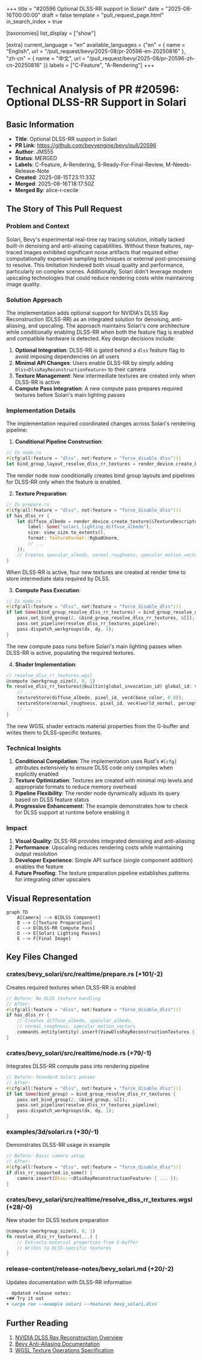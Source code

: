 +++
title = "#20596 Optional DLSS-RR support in Solari"
date = "2025-08-16T00:00:00"
draft = false
template = "pull_request_page.html"
in_search_index = true

[taxonomies]
list_display = ["show"]

[extra]
current_language = "en"
available_languages = {"en" = { name = "English", url = "/pull_request/bevy/2025-08/pr-20596-en-20250816" }, "zh-cn" = { name = "中文", url = "/pull_request/bevy/2025-08/pr-20596-zh-cn-20250816" }}
labels = ["C-Feature", "A-Rendering"]
+++

# Technical Analysis of PR #20596: Optional DLSS-RR Support in Solari

## Basic Information
- **Title**: Optional DLSS-RR support in Solari
- **PR Link**: https://github.com/bevyengine/bevy/pull/20596
- **Author**: JMS55
- **Status**: MERGED
- **Labels**: C-Feature, A-Rendering, S-Ready-For-Final-Review, M-Needs-Release-Note
- **Created**: 2025-08-15T23:11:33Z
- **Merged**: 2025-08-16T18:17:50Z
- **Merged By**: alice-i-cecile

## The Story of This Pull Request

### Problem and Context
Solari, Bevy's experimental real-time ray tracing solution, initially lacked built-in denoising and anti-aliasing capabilities. Without these features, ray-traced images exhibited significant noise artifacts that required either computationally expensive sampling techniques or external post-processing to resolve. This limitation hindered both visual quality and performance, particularly on complex scenes. Additionally, Solari didn't leverage modern upscaling technologies that could reduce rendering costs while maintaining image quality.

### Solution Approach
The implementation adds optional support for NVIDIA's DLSS Ray Reconstruction (DLSS-RR) as an integrated solution for denoising, anti-aliasing, and upscaling. The approach maintains Solari's core architecture while conditionally enabling DLSS-RR when both the feature flag is enabled and compatible hardware is detected. Key design decisions include:

1. **Optional Integration**: DLSS-RR is gated behind a `dlss` feature flag to avoid imposing dependencies on all users
2. **Minimal API Changes**: Users enable DLSS-RR by simply adding `Dlss<DlssRayReconstructionFeature>` to their camera
3. **Texture Management**: New intermediate textures are created only when DLSS-RR is active
4. **Compute Pass Integration**: A new compute pass prepares required textures before Solari's main lighting passes

### Implementation Details
The implementation required coordinated changes across Solari's rendering pipeline:

1. **Conditional Pipeline Construction**:
```rust
// In node.rs
#[cfg(all(feature = "dlss", not(feature = "force_disable_dlss"))]
let bind_group_layout_resolve_dlss_rr_textures = render_device.create_bind_group_layout(...);
```
The render node now conditionally creates bind group layouts and pipelines for DLSS-RR only when the feature is enabled.

2. **Texture Preparation**:
```rust
// In prepare.rs
#[cfg(all(feature = "dlss", not(feature = "force_disable_dlss"))]
if has_dlss_rr {
    let diffuse_albedo = render_device.create_texture(&TextureDescriptor {
        label: Some("solari_lighting_diffuse_albedo"),
        size: view_size.to_extents(),
        format: TextureFormat::Rgba8Unorm,
        // ...
    });
    // Creates specular_albedo, normal_roughness, specular_motion_vectors
}
```
When DLSS-RR is active, four new textures are created at render time to store intermediate data required by DLSS.

3. **Compute Pass Execution**:
```rust
// In node.rs
#[cfg(all(feature = "dlss", not(feature = "force_disable_dlss"))]
if let Some(bind_group_resolve_dlss_rr_textures) = bind_group_resolve_dlss_rr_textures {
    pass.set_bind_group(2, &bind_group_resolve_dlss_rr_textures, &[]);
    pass.set_pipeline(resolve_dlss_rr_textures_pipeline);
    pass.dispatch_workgroups(dx, dy, 1);
}
```
The new compute pass runs before Solari's main lighting passes when DLSS-RR is active, populating the required textures.

4. **Shader Implementation**:
```rust
// resolve_dlss_rr_textures.wgsl
@compute @workgroup_size(8, 8, 1)
fn resolve_dlss_rr_textures(@builtin(global_invocation_id) global_id: vec3<u32>) {
    // ...
    textureStore(diffuse_albedo, pixel_id, vec4(base_color, 0.0));
    textureStore(normal_roughness, pixel_id, vec4(world_normal, perceptual_roughness));
    // ...
}
```
The new WGSL shader extracts material properties from the G-buffer and writes them to DLSS-specific textures.

### Technical Insights
1. **Conditional Compilation**: The implementation uses Rust's `#[cfg]` attributes extensively to ensure DLSS code only compiles when explicitly enabled
2. **Texture Optimization**: Textures are created with minimal mip levels and appropriate formats to reduce memory overhead
3. **Pipeline Flexibility**: The render node dynamically adjusts its query based on DLSS feature status
4. **Progressive Enhancement**: The example demonstrates how to check for DLSS support at runtime before enabling it

### Impact
1. **Visual Quality**: DLSS-RR provides integrated denoising and anti-aliasing
2. **Performance**: Upscaling reduces rendering costs while maintaining output resolution
3. **Developer Experience**: Simple API surface (single component addition) enables the feature
4. **Future Proofing**: The texture preparation pipeline establishes patterns for integrating other upscalers

## Visual Representation

```mermaid
graph TD
    A[Camera] --> B[DLSS Component]
    B --> C[Texture Preparation]
    C --> D[DLSS-RR Compute Pass]
    D --> E[Solari Lighting Passes]
    E --> F[Final Image]
```

## Key Files Changed

### crates/bevy_solari/src/realtime/prepare.rs (+101/-2)
Creates required textures when DLSS-RR is enabled  
```rust
// Before: No DLSS texture handling
// After:
#[cfg(all(feature = "dlss", not(feature = "force_disable_dlss"))]
if has_dlss_rr {
    // Creates diffuse_albedo, specular_albedo, 
    // normal_roughness, specular_motion_vectors
    commands.entity(entity).insert(ViewDlssRayReconstructionTextures { ... });
}
```

### crates/bevy_solari/src/realtime/node.rs (+79/-1)
Integrates DLSS-RR compute pass into rendering pipeline  
```rust
// Before: Standard Solari passes
// After:
#[cfg(all(feature = "dlss", not(feature = "force_disable_dlss"))]
if let Some(bind_group) = bind_group_resolve_dlss_rr_textures {
    pass.set_bind_group(2, &bind_group, &[]);
    pass.set_pipeline(resolve_dlss_rr_textures_pipeline);
    pass.dispatch_workgroups(dx, dy, 1);
}
```

### examples/3d/solari.rs (+30/-1)
Demonstrates DLSS-RR usage in example  
```rust
// Before: Basic camera setup
// After:
#[cfg(all(feature = "dlss", not(feature = "force_disable_dlss"))]
if dlss_rr_supported.is_some() {
    camera.insert(Dlss::<DlssRayReconstructionFeature> { ... });
}
```

### crates/bevy_solari/src/realtime/resolve_dlss_rr_textures.wgsl (+28/-0)
New shader for DLSS texture preparation  
```rust
@compute @workgroup_size(8, 8, 1)
fn resolve_dlss_rr_textures(...) {
    // Extracts material properties from G-buffer
    // Writes to DLSS-specific textures
}
```

### release-content/release-notes/bevy_solari.md (+20/-2)
Updates documentation with DLSS-RR information  
```markdown
- Updated release notes:
+## Try it out
+`cargo run --example solari --features bevy_solari,dlss`
```

## Further Reading
1. [NVIDIA DLSS Ray Reconstruction Overview](https://www.nvidia.com/en-us/geforce/technologies/dlss/ray-reconstruction/)
2. [Bevy Anti-Aliasing Documentation](https://github.com/bevyengine/bevy/tree/main/crates/bevy_anti_aliasing)
3. [WGSL Texture Operations Specification](https://gpuweb.github.io/gpuweb/wgsl/#texture-operations)